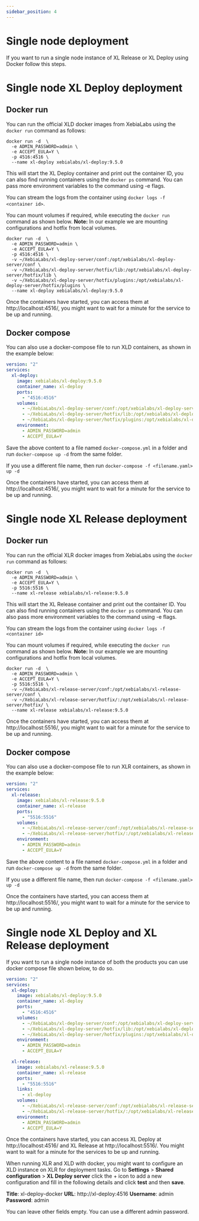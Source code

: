 ```yaml
---
sidebar_position: 4
---
```


# Single node deployment

If you want to run a single node instance of XL Release or XL Deploy using Docker follow this steps.

# Single node XL Deploy deployment

## Docker run

You can run the official XLD docker images from XebiaLabs using the `docker run` command as follows:

```shell
docker run -d  \
  -e ADMIN_PASSWORD=admin \
  -e ACCEPT_EULA=Y \
  -p 4516:4516 \
  --name xl-deploy xebialabs/xl-deploy:9.5.0
```

This will start the XL Deploy container and print out the container ID, you can also find running containers using the `docker ps` command. You can pass more environment variables to the command using -e flags.

You can stream the logs from the container using `docker logs -f <container id>`.

You can mount volumes if required, while executing the `docker run` command as shown below.
**Note:** In our example we are mounting configurations and hotfix from local volumes.

```shell
docker run -d  \
  -e ADMIN_PASSWORD=admin \
  -e ACCEPT_EULA=Y \
  -p 4516:4516 \
  -v ~/XebiaLabs/xl-deploy-server/conf:/opt/xebialabs/xl-deploy-server/conf \
  -v ~/XebiaLabs/xl-deploy-server/hotfix/lib:/opt/xebialabs/xl-deploy-server/hotfix/lib \
  -v ~/XebiaLabs/xl-deploy-server/hotfix/plugins:/opt/xebialabs/xl-deploy-server/hotfix/plugins \
  --name xl-deploy xebialabs/xl-deploy:9.5.0
```

Once the containers have started, you can access them at http://localhost:4516/, you might want to wait for a minute for the service to be up and running.

## Docker compose

You can also use a docker-compose file to run XLD containers, as shown in the example below:

```yaml
version: "2"
services:
  xl-deploy:
    image: xebialabs/xl-deploy:9.5.0
    container_name: xl-deploy
    ports:
      - "4516:4516"
    volumes:
      - ~/XebiaLabs/xl-deploy-server/conf:/opt/xebialabs/xl-deploy-server/conf
      - ~/XebiaLabs/xl-deploy-server/hotfix/lib:/opt/xebialabs/xl-deploy-server/hotfix/lib
      - ~/XebiaLabs/xl-deploy-server/hotfix/plugins:/opt/xebialabs/xl-deploy-server/hotfix/plugins
    environment:
      - ADMIN_PASSWORD=admin
      - ACCEPT_EULA=Y
```

Save the above content to a file named `docker-compose.yml` in a folder and run `docker-compose up -d` from the same folder.

If you use a different file name, then run `docker-compose -f <filename.yaml> up -d`

Once the containers have started, you can access them at http://localhost:4516/, you might want to wait for a minute for the service to be up and running.

# Single node XL Release deployment

## Docker run

You can run the official XLR docker images from XebiaLabs using the `docker run` command as follows:

```shell
docker run -d  \
  -e ADMIN_PASSWORD=admin \
  -e ACCEPT_EULA=Y \
  -p 5516:5516 \
  --name xl-release xebialabs/xl-release:9.5.0
```

This will start the XL Release container and print out the container ID. You can also find running containers using the `docker ps` command. You can also pass more environment variables to the command using -e flags.

You can stream the logs from the container using `docker logs -f <container id>`

You can mount volumes if required, while executing the `docker run` command as shown below.
**Note:** In our example we are mounting configurations and hotfix from local volumes.

```shell
docker run -d  \
  -e ADMIN_PASSWORD=admin \
  -e ACCEPT_EULA=Y \
  -p 5516:5516 \
  -v ~/XebiaLabs/xl-release-server/conf:/opt/xebialabs/xl-release-server/conf \
  -v ~/XebiaLabs/xl-release-server/hotfix/:/opt/xebialabs/xl-release-server/hotfix/ \
  --name xl-release xebialabs/xl-release:9.5.0
```
Once the containers have started, you can access them at http://localhost:5516/, you might want to wait for a minute for the service to be up and running.

## Docker compose

You can also use a docker-compose file to run XLR containers, as shown in the example below:

```yaml
version: "2"
services:
  xl-release:
    image: xebialabs/xl-release:9.5.0
    container_name: xl-release
    ports:
      - "5516:5516"
    volumes:
      - ~/XebiaLabs/xl-release-server/conf:/opt/xebialabs/xl-release-server/conf
      - ~/XebiaLabs/xl-release-server/hotfix/:/opt/xebialabs/xl-release-server/hotfix/
    environment:
      - ADMIN_PASSWORD=admin
      - ACCEPT_EULA=Y
```

Save the above content to a file named `docker-compose.yml` in a folder and run `docker-compose up -d` from the same folder.

If you use a different file name, then run `docker-compose -f <filename.yaml> up -d`

Once the containers have started, you can access them at http://localhost:5516/, you might want to wait for a minute for the service to be up and running.

# Single node XL Deploy and XL Release deployment

If you want to run a single node instance of both the products you can use docker compose file shown below, to do so.

```yaml
version: "2"
services:
  xl-deploy:
    image: xebialabs/xl-deploy:9.5.0
    container_name: xl-deploy
    ports:
      - "4516:4516"
    volumes:
      - ~/XebiaLabs/xl-deploy-server/conf:/opt/xebialabs/xl-deploy-server/conf
      - ~/XebiaLabs/xl-deploy-server/hotfix/lib:/opt/xebialabs/xl-deploy-server/hotfix/lib
      - ~/XebiaLabs/xl-deploy-server/hotfix/plugins:/opt/xebialabs/xl-deploy-server/hotfix/plugins
    environment:
      - ADMIN_PASSWORD=admin
      - ACCEPT_EULA=Y

  xl-release:
    image: xebialabs/xl-release:9.5.0
    container_name: xl-release
    ports:
      - "5516:5516"
    links:
      - xl-deploy
    volumes:
      - ~/XebiaLabs/xl-release-server/conf:/opt/xebialabs/xl-release-server/conf
      - ~/XebiaLabs/xl-release-server/hotfix/:/opt/xebialabs/xl-release-server/hotfix/
    environment:
      - ADMIN_PASSWORD=admin
      - ACCEPT_EULA=Y
```

Once the containers have started, you can access XL Deploy at http://localhost:4516/ and XL Release at http://localhost:5516/. You might want to wait for a minute for the services to be up and running.

When running XLR and XLD with docker, you might want to configure an XLD instance on XLR for deployment tasks. Go to **Settings** > **Shared configuration** > **XL Deploy server** click the + icon to add a new configuration and fill in the following details and click **test** and then **save**.

**Title**: xl-deploy-docker
**URL**: http://xl-deploy:4516
**Username**: admin
**Password**: admin

You can leave other fields empty. You can use a different admin password.
